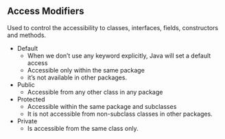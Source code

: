 ## Access Modifiers

Used to control the accessibility to classes, interfaces, fields, constructors and methods.

- Default 
  - When we don’t use any keyword explicitly, Java will set a default access
  - Accessible only within the same package
  -  it’s not available in other packages.
- Public
  - Accessible from any other class in any package
- Protected
  - Accessible within the same package and subclasses
  - It is not accessible from non-subclass classes in other packages.
- Private
  - Is accessible from the same class only.